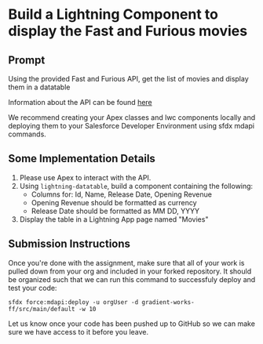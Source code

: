 # Build a Lightning Component to display the Fast and Furious movies

## Prompt
Using the provided Fast and Furious API, get the list of movies and display them in a datatable

Information about the API can be found [here](https://github.com/Gradient-Works/interview/blob/main/docs/ff_api.md)

We recommend creating your Apex classes and lwc components locally and deploying them to your Salesforce Developer Environment using sfdx mdapi commands.

## Some Implementation Details
1. Please use Apex to interact with the API.
2. Using `lightning-datatable`, build a component containing the following:
    - Columns for: Id, Name, Release Date, Opening Revenue
    - Opening Revenue should be formatted as currency
    - Release Date should be formatted as MM DD, YYYY
3. Display the table in a Lightning App page named "Movies"

## Submission Instructions
Once you're done with the assignment, make sure that all of your work is pulled down from your org and included in your forked repository. It should be organized such that we can run this command to successfuly deploy and test your code:

    sfdx force:mdapi:deploy -u orgUser -d gradient-works-ff/src/main/default -w 10

Let us know once your code has been pushed up to GitHub so we can make sure we have access to it before you leave.
